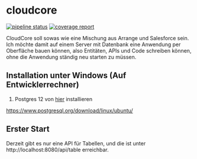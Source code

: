 # cloudcore

[![pipeline status](https://gitlab.com/hilderonny/cloudcore/badges/2020/pipeline.svg)](https://gitlab.com/hilderonny/cloudcore/commits/2020)
[![coverage report](https://gitlab.com/hilderonny/cloudcore/badges/2020/coverage.svg)](https://gitlab.com/hilderonny/cloudcore/commits/2020)

CloudCore soll sowas wie eine Mischung aus Arrange und Salesforce sein.
Ich möchte damit auf einem Server mit Datenbank eine Anwendung per Oberfläche bauen können, also Entitäten, APIs und Code schreiben können, ohne die Anwendung ständig neu starten zu müssen.

## Installation unter Windows (Auf Entwicklerrechner)

1. Postgres 12 von [hier](https://www.enterprisedb.com/downloads/postgres-postgresql-downloads) installieren

https://www.postgresql.org/download/linux/ubuntu/

## Erster Start

Derzeit gibt es nur eine API für Tabellen, und die ist unter http://localhost:8080/api/table erreichbar.

